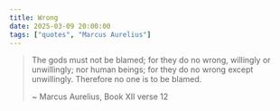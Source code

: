 ```yaml
---
title: Wrong
date: 2025-03-09 20:00:00
tags: ["quotes", "Marcus Aurelius"]
---
```


> The gods must not be blamed; for they do no wrong, willingly or unwillingly; nor human beings; for they do no wrong except unwillingly. Therefore no one is to be blamed.
>
> ~ Marcus Aurelius, Book XII verse 12
